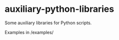 # auxiliary-python-libraries

Some auxiliary libraries for Python scripts. 

Examples in /examples/
